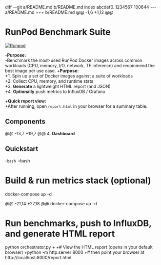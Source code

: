 diff --git a/README.md b/README.md
index abcdef0..1234567 100644
--- a/README.md
+++ b/README.md
@@ -1,6 +1,12 @@
 # RunPod Benchmark Suite
[![Runpod](https://api.runpod.io/badge/skelleng/runpod-benchmarks)](https://console.runpod.io/hub/skelleng/runpod-benchmarks)

-**Purpose:**  
-Benchmark the most-used RunPod Docker images across common workloads (CPU, memory, I/O, network, TF inference) and recommend the best image per use case.
+**Purpose:**  
+1. Spin up a set of Docker images against a suite of workloads  
+2. Collect CPU, memory, and runtime stats  
+3. **Generate** a lightweight HTML report (and JSON)  
+4. **Optionally** push metrics to InfluxDB / Grafana

+**Quick report view:**  
+After running, open `report.html` in your browser for a summary table.

 ## Components

@@ -13,7 +19,7 @@ 4. **Dashboard**  

 ## Quickstart

-```bash
+```bash
 # Build & run metrics stack (optional)
 docker-compose up -d

@@ -21,14 +27,18 @@ docker-compose up -d

 # Run benchmarks, push to InfluxDB, and generate HTML report
 python orchestrator.py
+
+# View the HTML report (opens in your default browser)
+python -m http.server 8000
+# then point your browser at http://localhost:8000/report.html
